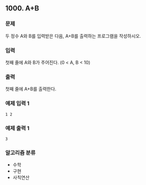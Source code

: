 ## 1000. A+B

### 문제
두 정수 A와 B를 입력받은 다음, A+B를 출력하는 프로그램을 작성하시오.

### 입력
첫째 줄에 A와 B가 주어진다. (0 < A, B < 10)

### 출력
첫째 줄에 A+B를 출력한다.

### 예제 입력 1
```
1 2
```

### 예제 출력 1
``` 
3
```

### 알고리즘 분류
- 수학
- 구현
- 사칙연산
  
#
